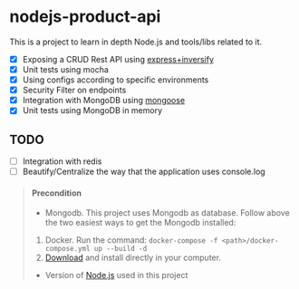# nodejs-product-api

This is a project to learn in depth Node.js and tools/libs related to it.

- [X] Exposing a CRUD Rest API using [express+inversify](http://inversify.io/)
- [X] Unit tests using mocha
- [X] Using configs according to specific environments
- [X] Security Filter on endpoints
- [X] Integration with MongoDB using [mongoose](https://mongoosejs.com/)
- [X] Unit tests using MongoDB in memory

## TODO <br>
- [ ] Integration with redis
- [ ] Beautify/Centralize the way that the application uses console.log

> #### Precondition <br>
> - Mongodb. This project uses Mongodb as database. Follow above the two easiest ways to get the Mongodb installed:
>  1. Docker. Run the command: ```docker-compose -f <path>/docker-compose.yml up --build -d```
>  2. [Download](https://www.mongodb.com/download-center/community) and install directly in your computer.
> 
> - Version of [Node.js](https://nodejs.org/download/release/v12.9.1/) used in this project
